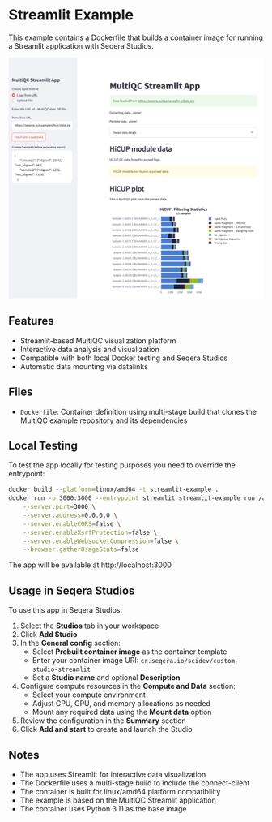 # Streamlit Example

This example contains a Dockerfile that builds a container image for running a Streamlit application with Seqera Studios.

![Screenshot of the Streamlit app](screenshot.png)

## Features

- Streamlit-based MultiQC visualization platform
- Interactive data analysis and visualization
- Compatible with both local Docker testing and Seqera Studios
- Automatic data mounting via datalinks

## Files

- `Dockerfile`: Container definition using multi-stage build that clones the MultiQC example repository and its dependencies

## Local Testing

To test the app locally for testing purposes you need to override the entrypoint:

```bash
docker build --platform=linux/amd64 -t streamlit-example .
docker run -p 3000:3000 --entrypoint streamlit streamlit-example run /app/multiqc_app.py \
    --server.port=3000 \
    --server.address=0.0.0.0 \
    --server.enableCORS=false \
    --server.enableXsrfProtection=false \
    --server.enableWebsocketCompression=false \
    --browser.gatherUsageStats=false
```

The app will be available at http://localhost:3000

## Usage in Seqera Studios

To use this app in Seqera Studios:

1. Select the **Studios** tab in your workspace
2. Click **Add Studio**
3. In the **General config** section:
   - Select **Prebuilt container image** as the container template
   - Enter your container image URI: `cr.seqera.io/scidev/custom-studio-streamlit`
   - Set a **Studio name** and optional **Description**
4. Configure compute resources in the **Compute and Data** section:
   - Select your compute environment
   - Adjust CPU, GPU, and memory allocations as needed
   - Mount any required data using the **Mount data** option
5. Review the configuration in the **Summary** section
6. Click **Add and start** to create and launch the Studio

## Notes

- The app uses Streamlit for interactive data visualization
- The Dockerfile uses a multi-stage build to include the connect-client
- The container is built for linux/amd64 platform compatibility
- The example is based on the MultiQC Streamlit application
- The container uses Python 3.11 as the base image 